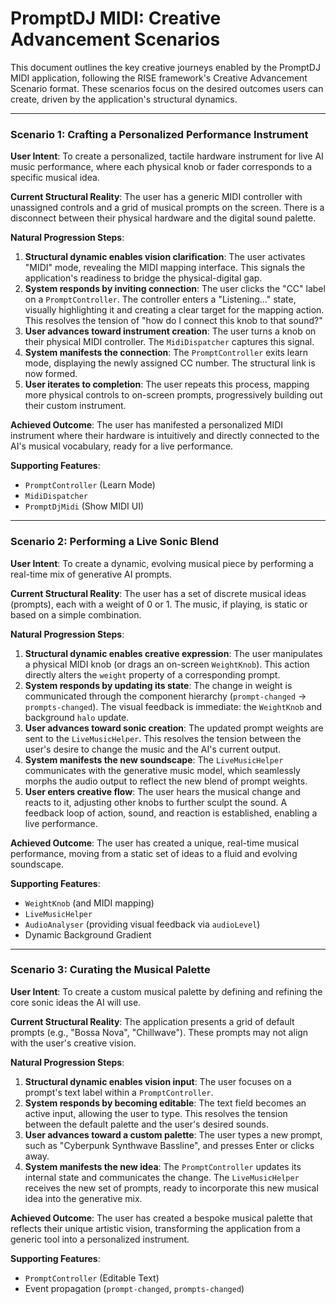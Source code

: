 # PromptDJ MIDI: Creative Advancement Scenarios

This document outlines the key creative journeys enabled by the PromptDJ MIDI application, following the RISE framework's Creative Advancement Scenario format. These scenarios focus on the desired outcomes users can create, driven by the application's structural dynamics.

---

### Scenario 1: Crafting a Personalized Performance Instrument

**User Intent**: To create a personalized, tactile hardware instrument for live AI music performance, where each physical knob or fader corresponds to a specific musical idea.

**Current Structural Reality**: The user has a generic MIDI controller with unassigned controls and a grid of musical prompts on the screen. There is a disconnect between their physical hardware and the digital sound palette.

**Natural Progression Steps**:
1.  **Structural dynamic enables vision clarification**: The user activates "MIDI" mode, revealing the MIDI mapping interface. This signals the application's readiness to bridge the physical-digital gap.
2.  **System responds by inviting connection**: The user clicks the "CC" label on a `PromptController`. The controller enters a "Listening..." state, visually highlighting it and creating a clear target for the mapping action. This resolves the tension of "how do I connect this knob to that sound?"
3.  **User advances toward instrument creation**: The user turns a knob on their physical MIDI controller. The `MidiDispatcher` captures this signal.
4.  **System manifests the connection**: The `PromptController` exits learn mode, displaying the newly assigned CC number. The structural link is now formed.
5.  **User iterates to completion**: The user repeats this process, mapping more physical controls to on-screen prompts, progressively building out their custom instrument.

**Achieved Outcome**: The user has manifested a personalized MIDI instrument where their hardware is intuitively and directly connected to the AI's musical vocabulary, ready for a live performance.

**Supporting Features**:
-   `PromptController` (Learn Mode)
-   `MidiDispatcher`
-   `PromptDjMidi` (Show MIDI UI)

---

### Scenario 2: Performing a Live Sonic Blend

**User Intent**: To create a dynamic, evolving musical piece by performing a real-time mix of generative AI prompts.

**Current Structural Reality**: The user has a set of discrete musical ideas (prompts), each with a weight of 0 or 1. The music, if playing, is static or based on a simple combination.

**Natural Progression Steps**:
1.  **Structural dynamic enables creative expression**: The user manipulates a physical MIDI knob (or drags an on-screen `WeightKnob`). This action directly alters the `weight` property of a corresponding prompt.
2.  **System responds by updating its state**: The change in weight is communicated through the component hierarchy (`prompt-changed` -> `prompts-changed`). The visual feedback is immediate: the `WeightKnob` and background `halo` update.
3.  **User advances toward sonic creation**: The updated prompt weights are sent to the `LiveMusicHelper`. This resolves the tension between the user's desire to change the music and the AI's current output.
4.  **System manifests the new soundscape**: The `LiveMusicHelper` communicates with the generative music model, which seamlessly morphs the audio output to reflect the new blend of prompt weights.
5.  **User enters creative flow**: The user hears the musical change and reacts to it, adjusting other knobs to further sculpt the sound. A feedback loop of action, sound, and reaction is established, enabling a live performance.

**Achieved Outcome**: The user has created a unique, real-time musical performance, moving from a static set of ideas to a fluid and evolving soundscape.

**Supporting Features**:
-   `WeightKnob` (and MIDI mapping)
-   `LiveMusicHelper`
-   `AudioAnalyser` (providing visual feedback via `audioLevel`)
-   Dynamic Background Gradient

---

### Scenario 3: Curating the Musical Palette

**User Intent**: To create a custom musical palette by defining and refining the core sonic ideas the AI will use.

**Current Structural Reality**: The application presents a grid of default prompts (e.g., "Bossa Nova", "Chillwave"). These prompts may not align with the user's creative vision.

**Natural Progression Steps**:
1.  **Structural dynamic enables vision input**: The user focuses on a prompt's text label within a `PromptController`.
2.  **System responds by becoming editable**: The text field becomes an active input, allowing the user to type. This resolves the tension between the default palette and the user's desired sounds.
3.  **User advances toward a custom palette**: The user types a new prompt, such as "Cyberpunk Synthwave Bassline", and presses Enter or clicks away.
4.  **System manifests the new idea**: The `PromptController` updates its internal state and communicates the change. The `LiveMusicHelper` receives the new set of prompts, ready to incorporate this new musical idea into the generative mix.

**Achieved Outcome**: The user has created a bespoke musical palette that reflects their unique artistic vision, transforming the application from a generic tool into a personalized instrument.

**Supporting Features**:
-   `PromptController` (Editable Text)
-   Event propagation (`prompt-changed`, `prompts-changed`)
